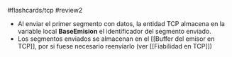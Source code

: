 #flashcards/tcp 
#review2 

- Al enviar el primer segmento con datos, la entidad TCP almacena en la variable local **BaseEmision** el identificador del segmento enviado.
- Los segmentos enviados se almacenan en el [[Buffer del emisor en TCP]], por si fuese necesario reenviarlo (ver [[Fiabilidad en TCP]])